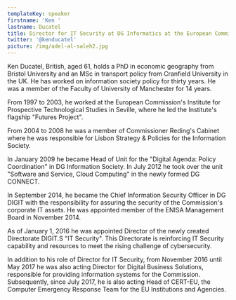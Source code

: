 ```yaml
---
templateKey: speaker
firstname: 'Ken '
lastname: Ducatel
title: Director for IT Security at DG Informatics at the European Commission
twitter: '@kenducatel'
picture: /img/adel-al-saleh2.jpg
---
```

Ken Ducatel, British, aged 61, holds a PhD in economic geography from Bristol University and an MSc in transport policy from Cranfield University in the UK. He has worked on information society policy for thirty years. He was a member of the Faculty of  University of Manchester for 14 years.	

 

From 1997 to 2003, he worked at the European Commission's Institute for Prospective Technological Studies in Seville, where he led the Institute's flagship "Futures Project".

	 

From 2004 to 2008 he was a member of Commissioner Reding's Cabinet where he was responsible for Lisbon Strategy & Policies for the Information Society.	 



In January 2009 he became Head of Unit for the "Digital Agenda: Policy Coordination" in DG Information Society. In July 2012 he took over the unit "Software and Service, Cloud Computing" in the newly formed DG CONNECT.	



In September 2014, he became the Chief Information Security Officer in DG DIGIT with the responsibility for assuring the security of the Commission's corporate IT assets. He was appointed member of the ENISA Management Board in November 2014.



As of January 1, 2016 he was appointed Director of the newly created Directorate DIGIT.S "IT Security". This Directorate is reinforcing IT Security capability and resources to meet the rising challenge of cybersecurity.



In addition to his role of Director for IT Security, from November 2016 until May 2017 he was also acting Director for Digital Business Solutions, responsible for providing information systems for the Commission. Subsequently, since July 2017, he is also acting Head of CERT-EU, the Computer Emergency Response Team for the EU Institutions and Agencies.
